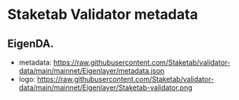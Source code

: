 # Staketab Validator metadata
 
## EigenDA.
- metadata: https://raw.githubusercontent.com/Staketab/validator-data/main/mainnet/Eigenlayer/metadata.json
- logo: https://raw.githubusercontent.com/Staketab/validator-data/main/mainnet/Eigenlayer/Staketab-validator.png
